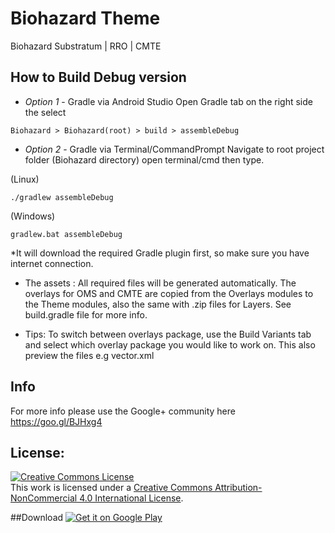 # Biohazard Theme
Biohazard Substratum | RRO | CMTE 

## How to Build Debug version
- _Option 1_ - Gradle via Android Studio
    Open Gradle tab on the right side the select 
```
Biohazard > Biohazard(root) > build > assembleDebug
```
- _Option 2_ - Gradle via Terminal/CommandPrompt
Navigate to root project folder (Biohazard directory) open terminal/cmd then type.

(Linux)
```
./gradlew assembleDebug
```
(Windows)
```
gradlew.bat assembleDebug
```
*It will download the required Gradle plugin first, so make sure you have internet connection.

- The assets :
All required files will be generated automatically.
The overlays for OMS and CMTE are copied from the Overlays modules to the Theme modules, also the same with .zip files for Layers. 
See build.gradle file for more info. 

- Tips:
To switch between overlays package, use the Build Variants tab and select which overlay package you would like to work on. 
This also preview the files e.g vector.xml

## Info
For more info please use the Google+ community here https://goo.gl/BJHxg4 

## License:
<a rel="license" href="http://creativecommons.org/licenses/by-nc/4.0/"><img alt="Creative Commons License" style="border-width:0" src="https://i.creativecommons.org/l/by-nc/4.0/88x31.png" /></a><br />This work is licensed under a <a rel="license" href="http://creativecommons.org/licenses/by-nc/4.0/">Creative Commons Attribution-NonCommercial 4.0 International License</a>.


##Download
<a href='https://play.google.com/store/apps/details?id=com.pierx.biohazard&utm_source=global_co&utm_medium=prtnr&utm_content=Mar2515&utm_campaign=PartBadge&pcampaignid=MKT-Other-global-all-co-prtnr-py-PartBadge-Mar2515-1'><img alt='Get it on Google Play' src='https://play.google.com/intl/en_us/badges/images/generic/en_badge_web_generic.png'/></a>


